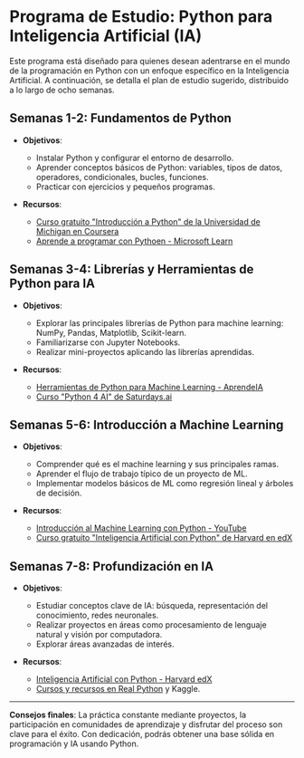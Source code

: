 # Programa de Estudio: Python para Inteligencia Artificial (IA)

Este programa está diseñado para quienes desean adentrarse en el mundo de la programación en Python con un enfoque específico en la Inteligencia Artificial. A continuación, se detalla el plan de estudio sugerido, distribuido a lo largo de ocho semanas.

## Semanas 1-2: Fundamentos de Python

- **Objetivos**:
  - Instalar Python y configurar el entorno de desarrollo.
  - Aprender conceptos básicos de Python: variables, tipos de datos, operadores, condicionales, bucles, funciones.
  - Practicar con ejercicios y pequeños programas.

- **Recursos**:
  - [Curso gratuito "Introducción a Python" de la Universidad de Michigan en Coursera](https://www.coursera.org/learn/aprendiendo-programar-python)
  - [Aprende a programar con Pythoen - Microsoft Learn](https://learn.microsoft.com/es-es/training/paths/beginner-python/)

## Semanas 3-4: Librerías y Herramientas de Python para IA

- **Objetivos**:
  - Explorar las principales librerías de Python para machine learning: NumPy, Pandas, Matplotlib, Scikit-learn.
  - Familiarizarse con Jupyter Notebooks.
  - Realizar mini-proyectos aplicando las librerías aprendidas.

- **Recursos**:
  - [Herramientas de Python para Machine Learning - AprendeIA](https://aprendeia.com/herramientas-de-python-para-machine-learning/)
  - [Curso "Python 4 AI" de Saturdays.ai](https://saturdays.ai/python-4-a-i/)

## Semanas 5-6: Introducción a Machine Learning

- **Objetivos**:
  - Comprender qué es el machine learning y sus principales ramas.
  - Aprender el flujo de trabajo típico de un proyecto de ML.
  - Implementar modelos básicos de ML como regresión lineal y árboles de decisión.

- **Recursos**:
  - [Introducción al Machine Learning con Python - YouTube](https://www.youtube.com/watch?v=us90RPAECKo&t=0)
  - [Curso gratuito "Inteligencia Artificial con Python" de Harvard en edX](https://www.edx.org/es/aprende/programacion-python)

## Semanas 7-8: Profundización en IA

- **Objetivos**:
  - Estudiar conceptos clave de IA: búsqueda, representación del conocimiento, redes neuronales.
  - Realizar proyectos en áreas como procesamiento de lenguaje natural y visión por computadora.
  - Explorar áreas avanzadas de interés.

- **Recursos**:
  - [Inteligencia Artificial con Python - Harvard edX](https://www.enter.co/especiales/dev/ai/harvard-lanza-curso-gratis-certificado-de-inteligencia-artificial-con-python/)
  - [Cursos y recursos en Real Python](https://kinsta.com/es/blog/tutoriales-python/) y Kaggle.

---

**Consejos finales**: La práctica constante mediante proyectos, la participación en comunidades de aprendizaje y disfrutar del proceso son clave para el éxito. Con dedicación, podrás obtener una base sólida en programación y IA usando Python.